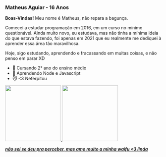 ### Matheus Aguiar - 16 Anos


**Boas-Vindas!** Meu nome é Matheus, não repara a bagunça.

Comecei a estudar programação em 2016, em um curso no mínimo questionável. Ainda muito novo, eu estudava, mas não tinha a mínima ideia do que estava fazendo, foi apenas em 2021 que eu realmente me dediquei à aprender essa área tão maravilhosa.

Hoje, sigo estudando, aprendendo e fracassando em muitas coisas, e não penso em parar XD


- 🏫 Cursando 2° ano do ensino médio
- 🏫 Aprendendo Node e Javascript
- 😼 <3 Neferpitou

 <div>
  <a href="https://github.com/pitouemat">
  <img height="180em" src="https://github-readme-stats.vercel.app/api?username=pitouemat&show_icons=true&theme=omni&include_all_commits=true&count_private=true"/>
  <img height="180em" src="https://github-readme-stats.vercel.app/api/top-langs/?username=pitouemat&layout=compact&langs_count=16&theme=omni"/>
</div>
  
 
***não sei se deu pra perceber, mas amo muito a minha waifu <3 linda***
